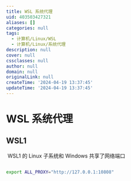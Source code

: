 ```yaml
---
title: WSL 系统代理
uid: 403503427321
aliases: []
categories: null
tags:
  - 计算机/Linux/WSL
  - 计算机/Linux/系统代理
description: null
cover: null
cssclasses: null
author: null
domain: null
originalLink: null
createTime: '2024-04-19 13:37:45'
updateTime: '2024-04-19 13:37:45'
---
```


# WSL 系统代理

## WSL1

 WSL1 的 Linux 子系统和 Windows 共享了网络端口

```sh

export ALL_PROXY="http://127.0.0.1:10808"

```
